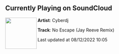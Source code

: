 ## Currently Playing on SoundCloud

[<img align="left" width="100" src="https://i1.sndcdn.com/artworks-2U8hPOhNeLE6-0-t500x500.png">](https://soundcloud.com/officialdjcyber/no-escape-jay-reeve-remix)

**Artist**: Cyberdj 

**Track**: No Escape (Jay Reeve Remix)

Last updated at 08/12/2022 10:05
